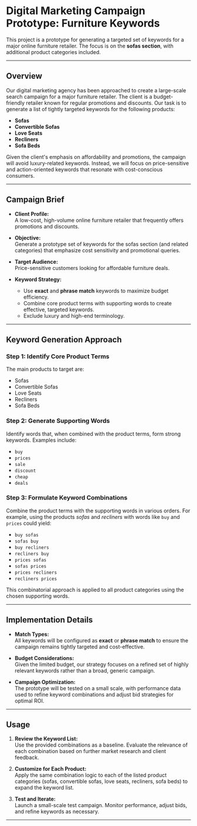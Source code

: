 # Digital Marketing Campaign Prototype: Furniture Keywords

This project is a prototype for generating a targeted set of keywords for a major online furniture retailer. The focus is on the **sofas section**, with additional product categories included.

---

## Overview

Our digital marketing agency has been approached to create a large-scale search campaign for a major furniture retailer. The client is a budget-friendly retailer known for regular promotions and discounts. Our task is to generate a list of tightly targeted keywords for the following products:

- **Sofas**
- **Convertible Sofas**
- **Love Seats**
- **Recliners**
- **Sofa Beds**

Given the client's emphasis on affordability and promotions, the campaign will avoid luxury-related keywords. Instead, we will focus on price-sensitive and action-oriented keywords that resonate with cost-conscious consumers.

---

## Campaign Brief

- **Client Profile:**  
  A low-cost, high-volume online furniture retailer that frequently offers promotions and discounts.

- **Objective:**  
  Generate a prototype set of keywords for the sofas section (and related categories) that emphasize cost sensitivity and promotional queries.

- **Target Audience:**  
  Price-sensitive customers looking for affordable furniture deals.

- **Keyword Strategy:**  
  - Use **exact** and **phrase match** keywords to maximize budget efficiency.
  - Combine core product terms with supporting words to create effective, targeted keywords.
  - Exclude luxury and high-end terminology.

---

## Keyword Generation Approach

### Step 1: Identify Core Product Terms
The main products to target are:
- Sofas
- Convertible Sofas
- Love Seats
- Recliners
- Sofa Beds

### Step 2: Generate Supporting Words
Identify words that, when combined with the product terms, form strong keywords. Examples include:
- `buy`
- `prices`
- `sale`
- `discount`
- `cheap`
- `deals`

### Step 3: Formulate Keyword Combinations
Combine the product terms with the supporting words in various orders. For example, using the products _sofas_ and _recliners_ with words like `buy` and `prices` could yield:
- `buy sofas`
- `sofas buy`
- `buy recliners`
- `recliners buy`
- `prices sofas`
- `sofas prices`
- `prices recliners`
- `recliners prices`

This combinatorial approach is applied to all product categories using the chosen supporting words.

---

## Implementation Details

- **Match Types:**  
  All keywords will be configured as **exact** or **phrase match** to ensure the campaign remains tightly targeted and cost-effective.

- **Budget Considerations:**  
  Given the limited budget, our strategy focuses on a refined set of highly relevant keywords rather than a broad, generic campaign.

- **Campaign Optimization:**  
  The prototype will be tested on a small scale, with performance data used to refine keyword combinations and adjust bid strategies for optimal ROI.

---

## Usage

1. **Review the Keyword List:**  
   Use the provided combinations as a baseline. Evaluate the relevance of each combination based on further market research and client feedback.

2. **Customize for Each Product:**  
   Apply the same combination logic to each of the listed product categories (sofas, convertible sofas, love seats, recliners, sofa beds) to expand the keyword list.

3. **Test and Iterate:**  
   Launch a small-scale test campaign. Monitor performance, adjust bids, and refine keywords as necessary.

---
